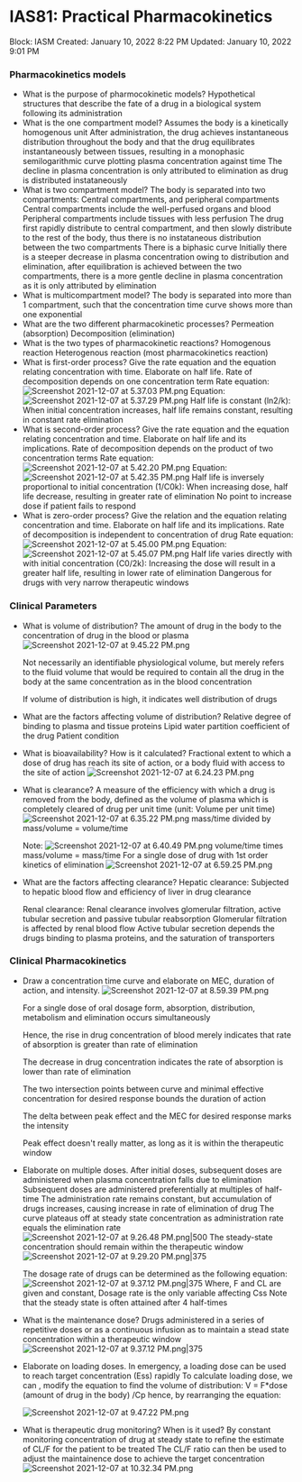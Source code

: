 # IAS81: Practical Pharmacokinetics

Block: IASM
Created: January 10, 2022 8:22 PM
Updated: January 10, 2022 9:01 PM

### Pharmacokinetics models
- What is the purpose of pharmocokinetic models?
    Hypothetical structures that describe the fate of a drug in a biological system following its administration
- What is the one compartment model?
    Assumes the body is a kinetically homogenous unit
    After administration, the drug achieves instantaneous distribution throughout the body and that the drug equilibrates instantaneously between tissues, resulting in a monophasic semilogarithmic curve plotting plasma concentration against time
    The decline in plasma concentration is only attributed to elimination as drug is distributed instataneously
- What is two compartment model?
    The body is separated into two compartments: Central compartments, and peripheral compartments
    Central compartments include the well-perfused organs and blood
    Peripheral compartments include tissues with less perfusion
    The drug first rapidly distribute to central compartment, and then slowly distribute to the rest of the body, thus there is no instataneous distribution between the two compartments
    There is a biphasic curve
    Initially there is a steeper decrease in plasma concentration owing to distribution and elimination, after equilibration is achieved between the two compartments, there is a more gentle decline in plasma concentration as it is only attributed by elimination
- What is multicompartment model?
    The body is separated into more than 1 compartment, such that the concentration time curve shows more than one exponential
- What are the two different pharmacokinetic processes?
    Permeation (absorption)
    Decomposition (elimination)
- What is the two types of pharmacokinetic reactions?
    Homogenous reaction
    Heterogenous reaction (most pharmacokinetics reaction)
- What is first-order process? Give the rate equation and the equation relating concentration with time. Elaborate on half life.
    Rate of decomposition depends on one concentration term
    Rate equation:
    ![Screenshot 2021-12-07 at 5.37.03 PM.png](IAS81%20Practical%20Pharmacokinetics%202c4500e5da764891b650fb0d5392acb9/Screenshot_2021-12-07_at_5.37.03_PM.png)
    Equation:
    ![Screenshot 2021-12-07 at 5.37.29 PM.png](IAS81%20Practical%20Pharmacokinetics%202c4500e5da764891b650fb0d5392acb9/Screenshot_2021-12-07_at_5.37.29_PM.png)
    Half life is constant (ln2/k):
    When initial concentration increases, half life remains constant, resulting in constant rate elimination
- What is second-order process? Give the rate equation and the equation relating concentration and time. Elaborate on half life and its implications.
    Rate of decomposition depends on the product of two concentration terms
    Rate equation:
    ![Screenshot 2021-12-07 at 5.42.20 PM.png](IAS81%20Practical%20Pharmacokinetics%202c4500e5da764891b650fb0d5392acb9/Screenshot_2021-12-07_at_5.42.20_PM.png)
    Equation:
    ![Screenshot 2021-12-07 at 5.42.35 PM.png](IAS81%20Practical%20Pharmacokinetics%202c4500e5da764891b650fb0d5392acb9/Screenshot_2021-12-07_at_5.42.35_PM.png)
    Half life is inversely proportional to initial concentration (1/C0k):
    When increasing dose, half life decrease, resulting in greater rate of elimination
    No point to increase dose if patient fails to respond
- What is zero-order process? Give the relation and the equation relating concentration and time. Elaborate on half life and its implications.
    Rate of decomposition is independent to concentration of drug
    Rate equation:
    ![Screenshot 2021-12-07 at 5.45.00 PM.png](IAS81%20Practical%20Pharmacokinetics%202c4500e5da764891b650fb0d5392acb9/Screenshot_2021-12-07_at_5.45.00_PM.png)
    Equation:
    ![Screenshot 2021-12-07 at 5.45.07 PM.png](IAS81%20Practical%20Pharmacokinetics%202c4500e5da764891b650fb0d5392acb9/Screenshot_2021-12-07_at_5.45.07_PM.png)
    Half life varies directly with with initial concentration (C0/2k):
    Increasing the dose will result in a greater half life, resulting in lower rate of elimination
    Dangerous for drugs with very narrow therapeutic windows

### Clinical Parameters
- What is volume of distribution?
    The amount of drug in the body to the concentration of drug in the blood or plasma
    ![Screenshot 2021-12-07 at 9.45.22 PM.png](IAS81%20Practical%20Pharmacokinetics%202c4500e5da764891b650fb0d5392acb9/Screenshot_2021-12-07_at_9.45.22_PM.png)
    
    Not necessarily an identifiable physiological volume, but merely refers to the fluid volume that would be required to contain all the drug in the body at the same concentration as in the blood concentration
    
    If volume of distribution is high, it indicates well distribution of drugs
- What are the factors affecting volume of distribution?
    Relative degree of binding to plasma and tissue proteins
    Lipid water partition coefficient of the drug
    Patient condition
- What is bioavailability? How is it calculated?
    Fractional extent to which a dose of drug has reach its site of action, or a body fluid with access to the site of action
    ![Screenshot 2021-12-07 at 6.24.23 PM.png](IAS81%20Practical%20Pharmacokinetics%202c4500e5da764891b650fb0d5392acb9/Screenshot_2021-12-07_at_6.24.23_PM.png)
- What is clearance?
    A measure of the efficiency with which a drug is removed from the body, defined as the volume of plasma which is completely cleared of drug per unit time (unit: Volume per unit time)
    ![Screenshot 2021-12-07 at 6.35.22 PM.png](IAS81%20Practical%20Pharmacokinetics%202c4500e5da764891b650fb0d5392acb9/Screenshot_2021-12-07_at_6.35.22_PM.png)
    mass/time divided by mass/volume = volume/time
    
    Note:
    ![Screenshot 2021-12-07 at 6.40.49 PM.png](IAS81%20Practical%20Pharmacokinetics%202c4500e5da764891b650fb0d5392acb9/Screenshot_2021-12-07_at_6.40.49_PM.png)
    volume/time times mass/volume = mass/time
    For a single dose of drug with 1st order kinetics of elimination
    ![Screenshot 2021-12-07 at 6.59.25 PM.png](IAS81%20Practical%20Pharmacokinetics%202c4500e5da764891b650fb0d5392acb9/Screenshot_2021-12-07_at_6.59.25_PM.png)
- What are the factors affecting clearance?
    Hepatic clearance:
    Subjected to hepatic blood flow and efficiency of liver in drug clearance
    
    Renal clearance:
    Renal clearance involves glomerular filtration, active tubular secretion and passive tubular reabsorption
    Glomerular filtration is affected by renal blood flow
    Active tubular secretion depends the drugs binding to plasma proteins, and the saturation of transporters

### Clinical Pharmacokinetics
- Draw a concentration time curve and elaborate on MEC, duration of action, and intensity.
    ![Screenshot 2021-12-07 at 8.59.39 PM.png](IAS81%20Practical%20Pharmacokinetics%202c4500e5da764891b650fb0d5392acb9/Screenshot_2021-12-07_at_8.59.39_PM.png)
    
    For a single dose of oral dosage form, absorption, distribution, metabolism and elimination occurs simultaneously
    
    Hence, the rise in drug concentration of blood merely indicates that rate of absorption is greater than rate of elimination
    
    The decrease in drug concentration indicates the rate of absorption is lower than rate of elimination
    
    The two intersection points between curve and minimal effective concentration for desired response bounds the duration of action
    
    The delta between peak effect and the MEC for desired response marks the intensity
    
    Peak effect doesn't really matter, as long as it is within the therapeutic window
- Elaborate on multiple doses.
    After initial doses, subsequent doses are administered when plasma concentration falls due to elimination
    Subsequent doses are administered preferentially at multiples of half-time
    The administration rate remains constant, but accumulation of drugs increases, causing increase in rate of elimination of drug
    The curve plateaus off at steady state concentration as administration rate equals the elimination rate
    ![Screenshot 2021-12-07 at 9.26.48 PM.png|500](IAS81%20Practical%20Pharmacokinetics%202c4500e5da764891b650fb0d5392acb9/Screenshot_2021-12-07_at_9.26.48_PM.png)
    The steady-state concentration should remain within the therapeutic window
    ![Screenshot 2021-12-07 at 9.29.20 PM.png|375](IAS81%20Practical%20Pharmacokinetics%202c4500e5da764891b650fb0d5392acb9/Screenshot_2021-12-07_at_9.29.20_PM.png)
    
    The dosage rate of drugs can be determined as the following equation:
    ![Screenshot 2021-12-07 at 9.37.12 PM.png|375](IAS81%20Practical%20Pharmacokinetics%202c4500e5da764891b650fb0d5392acb9/Screenshot_2021-12-07_at_9.37.12_PM.png|375)
    Where, F and CL are given and constant, Dosage rate is the only variable affecting Css
    Note that the steady state is often attained after 4 half-times
- What is the maintenance dose?
    Drugs administered in a series of repetitive doses or as a continuous infusion as to maintain a stead state concentration within a therapeutic window
    ![Screenshot 2021-12-07 at 9.37.12 PM.png|375](IAS81%20Practical%20Pharmacokinetics%202c4500e5da764891b650fb0d5392acb9/Screenshot_2021-12-07_at_9.37.12_PM.png)
- Elaborate on loading doses.
    In emergency, a loading dose can be used to reach target concentration (Ess) rapidly
    To calculate loading dose, we can , modify the equation to find the volume of distribution:
    V = F*dose (amount of drug in the body) /Cp
    hence, by rearranging the equation:
    
    ![Screenshot 2021-12-07 at 9.47.22 PM.png](IAS81%20Practical%20Pharmacokinetics%202c4500e5da764891b650fb0d5392acb9/Screenshot_2021-12-07_at_9.47.22_PM.png)
- What is therapeutic drug monitoring? When is it used?
    By constant monitoring concentration of drug at steady state to refine the estimate of CL/F for the patient to be treated
    The CL/F ratio can then be used to adjust the maintainence dose to achieve the target concentration
    ![Screenshot 2021-12-07 at 10.32.34 PM.png](IAS81%20Practical%20Pharmacokinetics%202c4500e5da764891b650fb0d5392acb9/Screenshot_2021-12-07_at_10.32.34_PM.png)
    